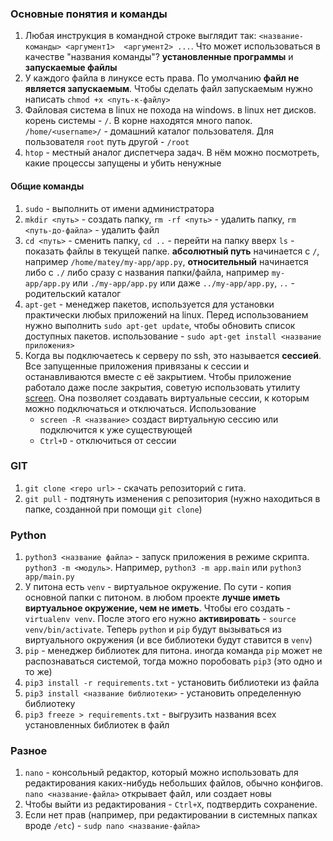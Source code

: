### Основные понятия и команды
1) Любая инструкция в командной строке выглядит так: `<название-команды> <аргумент1>  <аргумент2> ...`. Что может использоваться в качестве "названия команды"? **установленные программы** и **запускаемые файлы**
2) У каждого файла в линуксе есть права. По умолчанию **файл не является запускаемым**. Чтобы сделать файл запускаемым нужно написать `chmod +x <путь-к-файлу>`
3) Файловая система в linux не похода на windows. в linux нет дисков. корень системы - `/`. В корне находятся много папок. `/home/<username>/` - домашний каталог пользователя. Для пользователя `root` путь другой - `/root`
4) `htop` - местный аналог диспетчера задач. В нём можно посмотреть, какие процессы запущены и убить ненужные

#### Общие команды
1) `sudo` - выполнить от имени администратора
2) `mkdir <путь>` - создать папку, `rm -rf <путь>`  - удалить папку, `rm <путь-до-файла>` - удалить файл
3) `cd <путь>` - сменить папку, `cd ..` - перейти на папку вверх `ls` - показать файлы в текущей папке. **абсолютный путь** начинается с `/`, например `/home/matey/my-app/app.py`, **относительный** начинается либо с `./` либо сразу с названия папки/файла, например `my-app/app.py` или `./my-app/app.py` или дажe `../my-app/app.py`, `..` - родительский каталог
4) `apt-get`  - менеджер пакетов, используется для установки практически любых приложений на linux. Перед использованием нужно выполнить `sudo apt-get update`, чтобы обновить список доступных пакетов. использование - `sudo apt-get install <название приложения>`
5) Когда вы подключаетесь к серверу по ssh, это называется **сессией**. Все запущенные приложения привязаны к сессии и останавливаются вместе с её закрытием. Чтобы приложение работало даже после закрытия, советую использовать утилиту [screen](https://winitpro.ru/index.php/2021/02/05/ispolzovanie-utility-screen-v-linux/). Она позволяет создавать виртуальные сессии, к которым можно подключаться и отключаться. Использование 
	- `screen -R <название>`  создаст виртуальную сессию или подключится к уже существующей
	- `Ctrl+D` - отключиться от сессии

### GIT
1) `git clone <repo url>` - скачать репозиторий с гита.
2) `git pull` - подтянуть изменения с репозитория (нужно находиться в папке, созданной при помощи `git clone`)

### Python
1) `python3 <название файла>`  - запуск приложения в режиме скрипта. `python3 -m <модуль>`. Например, `python3 -m app.main` или `python3 app/main.py`
2) У питона есть `venv` - виртуальное окружение. По сути - копия основной папки с питоном. в любом проекте **лучше иметь виртуальное окружение, чем не иметь**. Чтобы его создать - `virtualenv venv`. После этого его нужно **активировать** - `source venv/bin/activate`. Теперь `python` и `pip` будут вызываться из виртуального окружения (и все библиотеки будут ставится в `venv`)
3) `pip` - менеджер библиотек для питона. иногда команда `pip` может не распознаваться системой, тогда можно поробовать `pip3` (это одно и то же)
4) `pip3 install -r requirements.txt` - установить библиотеки из файла
5) `pip3 install <название библиотеки>` - установить определенную библиотеку
6) `pip3 freeze > requirements.txt` - выгрузить названия всех установленных библиотек в файл

### Разное
1) `nano` - консольный редактор, который можно использовать для редактирования каких-нибудь небольших файлов, обычно конфигов. `nano <название-файла>` открывает файл, или создает новы
2) Чтобы выйти из редактирования - `Ctrl+X`, подтвердить сохранение.
3) Если нет прав (например, при редактировании в системных папках вроде `/etc`) - `sudp nano <название-файла>`



